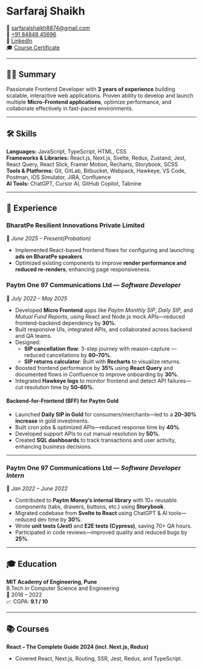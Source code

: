 # Sarfaraj Shaikh

📧 [sarfarajshaikh8874@gmail.com](mailto:sarfarajshaikh8874@gmail.com)  
📱 [+91 84848 45696](tel:+918484845696)  
🔗 [LinkedIn](https://www.linkedin.com/in/sarfaraj-shaikh-4a8847193/)  
🎓 [Course Certificate](https://www.udemy.com/certificate/UC-c800bfff-df10-41f2-ad30-04094a87193f/)

---

## 🧑‍💻 Summary

Passionate Frontend Developer with **3 years of experience** building scalable, interactive web applications. Proven ability to develop and launch multiple **Micro-Frontend applications**, optimize performance, and collaborate effectively in fast-paced environments.

---

## 🛠️ Skills

**Languages:** JavaScript, TypeScript, HTML, CSS  
**Frameworks & Libraries:** React.js, Next.js, Svelte, Redux, Zustand, Jest, React Query, React Slick, Framer Motion, Recharts, Storybook, SCSS  
**Tools & Platforms:** Git, GitLab, Bitbucket, Webpack, Hawkeye, VS Code, Postman, iOS Simulator, JIRA, Confluence  
**AI Tools:** ChatGPT, Cursor AI, GitHub Copilot, Tabnine

---

## 💼 Experience

###  BharatPe Resilient Innovations Private Limited
📅 *June 2025 –  Present(Probation)*

- Implemented React-based frontend flows for configuring and launching **ads on BharatPe speakers**.
-  Optimized existing components to improve **render performance and reduced re-renders**, enhancing page responsiveness.

### Paytm One 97 Communications Ltd — *Software Developer*  
📅 *July 2022 – May 2025*

- Developed **Micro Frontend** apps like *Paytm Monthly SIP*, *Daily SIP*, and *Mutual Fund Reports*, using React and Node.js mock APIs—reduced frontend-backend dependency by **30%**.
- Built responsive UIs, integrated APIs, and collaborated across backend and QA teams.
- Designed:
  - **SIP cancellation flow**: 3-step journey with reason-capture — reduced cancellations by **60–70%**.
  - **SIP returns calculator**: Built with **Recharts** to visualize returns.
- Boosted frontend performance by **35%** using **React Query** and documented flows in Confluence to improve onboarding by **30%**.
- Integrated **Hawkeye logs** to monitor frontend and detect API failures—cut resolution time by **50–60%**.

#### Backend-for-Frontend (BFF) for Paytm Gold

- Launched **Daily SIP in Gold** for consumers/merchants—led to a **20–30% increase** in gold investments.
- Built cron jobs & optimized APIs—reduced response time by **40%**.
- Developed support APIs to cut manual resolution by **50%**.
- Created **SQL dashboards** to track transactions and user activity, enhancing business decisions.

---

### Paytm One 97 Communications Ltd — *Software Developer Intern*  
📅 *Jan 2022 – June 2022*

- Contributed to **Paytm Money’s internal library** with 10+ reusable components (tabs, drawers, buttons, etc.) using **Storybook**.
- Migrated codebase from **Svelte to React** using ChatGPT & AI tools—reduced dev time by **30%**.
- Wrote **unit tests (Jest)** and **E2E tests (Cypress)**, saving 70+ QA hours.
- Participated in code reviews—improved quality and reduced bugs by **25%**.

---

## 🎓 Education

**MIT Academy of Engineering, Pune**  
B.Tech in Computer Science and Engineering  
📆 2018 – 2022  
📈 CGPA: **9.1 / 10**

---

## 📚 Courses

**React – The Complete Guide 2024 (incl. Next.js, Redux)**  
- Covered React, Next.js, Routing, SSR, Jest, Redux, and TypeScript.